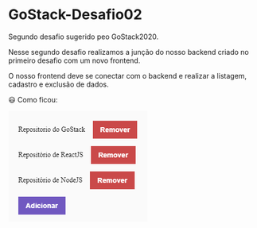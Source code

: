 # GoStack-Desafio02


Segundo desafio sugerido peo GoStack2020.

Nesse segundo desafio realizamos a junção do nosso backend criado no primeiro desafio com um novo frontend.

O nosso frontend deve se conectar com o backend e realizar a listagem, cadastro e exclusão de dados.

:smiley: Como ficou: 

<img src="./tela.PNG">
